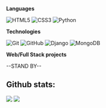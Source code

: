 

**Languages**


![HTML5](https://img.shields.io/badge/-HTML5-000000?style=flat&logo=HTML5)
![CSS3](https://img.shields.io/badge/css3-%231572B6.svg?style=flat&logo=white)
![Python](https://img.shields.io/badge/-Python-000000?style=flat&logo=python)

 

**Technologies**

![Git](https://img.shields.io/badge/-Git-000000?style=flat&logo=git&logoColor=F05032)
![GitHub](https://img.shields.io/badge/-GitHub-000000?style=flat&logo=github&logoColor=FFFFFF)
![Django](https://img.shields.io/badge/django-%23092E20.svg?style=flat&logo=django&logoColor=white)
![MongoDB](https://img.shields.io/badge/MongoDB-%234ea94b.svg?style=flat&logo=mongodb&logoColor=white)
<!-- wi*quL3fcV -->

**Web/Full Stack projects**

--STAND BY--

<h2>Github stats:</h2> 

[![](https://github-readme-stats.vercel.app/api?username=juanjobogad0&show_icons=true&theme=tokyonight&hide_border=true&locale=en)](https://github.com/juanjobogad0)
[![](https://github-readme-streak-stats.herokuapp.com/?user=juanjobogad0&theme=material-palenight)](https://github.com/juanjobogad0)
</div>



